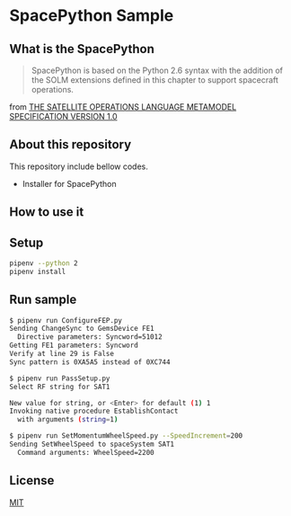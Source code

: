 # SpacePython Sample

## What is the SpacePython

> SpacePython is based on the Python 2.6 syntax with the addition of the SOLM extensions defined in this chapter to support spacecraft operations.

from [THE SATELLITE OPERATIONS LANGUAGE METAMODEL SPECIFICATION VERSION 1.0](https://www.omg.org/spec/SOLM/About-SOLM/)

## About this repository

This repository include bellow codes.

- Installer for SpacePython

## How to use it

## Setup

```sh
pipenv --python 2
pipenv install
```

## Run sample

```sh
$ pipenv run ConfigureFEP.py
Sending ChangeSync to GemsDevice FE1
  Directive parameters: Syncword=51012
Getting FE1 parameters: Syncword
Verify at line 29 is False
Sync pattern is 0XA5A5 instead of 0XC744
```

```sh
$ pipenv run PassSetup.py
Select RF string for SAT1 

New value for string, or <Enter> for default (1) 1
Invoking native procedure EstablishContact
  with arguments (string=1)
```

```sh
$ pipenv run SetMomentumWheelSpeed.py --SpeedIncrement=200
Sending SetWheelSpeed to spaceSystem SAT1
  Command arguments: WheelSpeed=2200
```

## License

[MIT](LICENSE)
